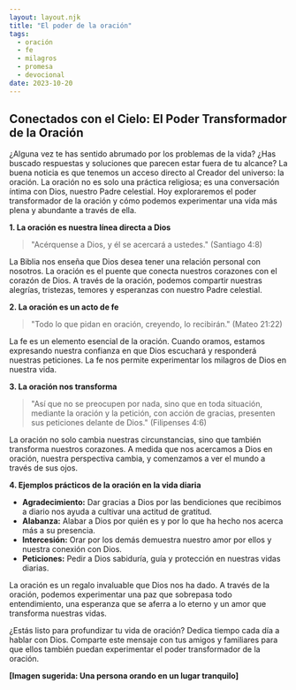 ```yaml
---
layout: layout.njk
title: "El poder de la oración"
tags:
  - oración
  - fe
  - milagros
  - promesa
  - devocional
date: 2023-10-20  
---
```


## Conectados con el Cielo: El Poder Transformador de la Oración

¿Alguna vez te has sentido abrumado por los problemas de la vida? ¿Has buscado respuestas y soluciones que parecen estar fuera de tu alcance? La buena noticia es que tenemos un acceso directo al Creador del universo: la oración. La oración no es solo una práctica religiosa; es una conversación íntima con Dios, nuestro Padre celestial. Hoy exploraremos el poder transformador de la oración y cómo podemos experimentar una vida más plena y abundante a través de ella.

**1. La oración es nuestra línea directa a Dios**

> "Acérquense a Dios, y él se acercará a ustedes." (Santiago 4:8)

La Biblia nos enseña que Dios desea tener una relación personal con nosotros. La oración es el puente que conecta nuestros corazones con el corazón de Dios. A través de la oración, podemos compartir nuestras alegrías, tristezas, temores y esperanzas con nuestro Padre celestial.

**2. La oración es un acto de fe**

> "Todo lo que pidan en oración, creyendo, lo recibirán." (Mateo 21:22)

La fe es un elemento esencial de la oración. Cuando oramos, estamos expresando nuestra confianza en que Dios escuchará y responderá nuestras peticiones. La fe nos permite experimentar los milagros de Dios en nuestra vida.

**3. La oración nos transforma**

> "Así que no se preocupen por nada, sino que en toda situación, mediante la oración y la petición, con acción de gracias, presenten sus peticiones delante de Dios." (Filipenses 4:6)

La oración no solo cambia nuestras circunstancias, sino que también transforma nuestros corazones. A medida que nos acercamos a Dios en oración, nuestra perspectiva cambia, y comenzamos a ver el mundo a través de sus ojos.

**4. Ejemplos prácticos de la oración en la vida diaria**

* **Agradecimiento:** Dar gracias a Dios por las bendiciones que recibimos a diario nos ayuda a cultivar una actitud de gratitud.
* **Alabanza:** Alabar a Dios por quién es y por lo que ha hecho nos acerca más a su presencia.
* **Intercesión:** Orar por los demás demuestra nuestro amor por ellos y nuestra conexión con Dios.
* **Peticiones:** Pedir a Dios sabiduría, guía y protección en nuestras vidas diarias.

La oración es un regalo invaluable que Dios nos ha dado. A través de la oración, podemos experimentar una paz que sobrepasa todo entendimiento, una esperanza que se aferra a lo eterno y un amor que transforma nuestras vidas.

¿Estás listo para profundizar tu vida de oración? Dedica tiempo cada día a hablar con Dios. Comparte este mensaje con tus amigos y familiares para que ellos también puedan experimentar el poder transformador de la oración.

**[Imagen sugerida: Una persona orando en un lugar tranquilo]**
